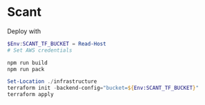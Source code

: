 # Scant

Deploy with

```powershell
$Env:SCANT_TF_BUCKET = Read-Host
# Set AWS credentials

npm run build
npm run pack

Set-Location ./infrastructure
terraform init -backend-config="bucket=${Env:SCANT_TF_BUCKET}"
terraform apply
```
